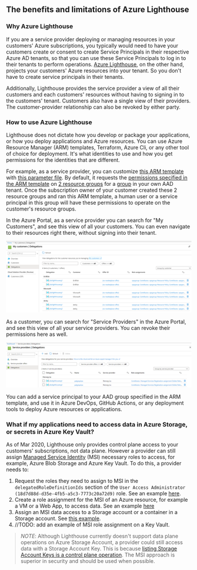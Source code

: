 ## The benefits and limitations of Azure Lighthouse 

### Why Azure Lighthouse 
If you are a service provider deploying or managing resources in your customers' Azure subscriptions, you typically would need to have your customers create or consent to create Service Principals in their respective Azure AD tenants, so that you can use these Service Principals to log in to their tenants to perform operations.  [Azure Lighthouse](https://docs.microsoft.com/en-us/azure/lighthouse/overview), on the other hand, projects your customers' Azure resources into your tenant.  So you don't have to create service principals in their tenants.

Additionally, Lighthouse provides the service provider a view of all their customers and each customers' resources without having to signing in to the customers' tenant.  Customers also have a single view of their providers.  The customer-provider relationship can also be revoked by either party. 

### How to use Azure Lighthouse
Lighthouse does not dictate how you develop or package your applications, or how you deploy applications and Azure resources.  You can use Azure Resource Manager (ARM) templates, Terraform, Azure Cli, or any other tool of choice for deployment.  It's what identities to use and how you get permissions for the identities that are different. 

For example, as a service provider, you can customize [this ARM template](rgDRM.json) with [this parameter file](rgDRM_param.json).  By default, it requests the [permissions specified in the ARM template](rgDRM_param.json#L22) on [2 resource groups](rgDRM.json#L61) for a [group](rgDRM_param.json#L20) in your own AAD tenant.  Once the subscription owner of your customer created these 2 resource groups and ran this ARM template, a human user or a service principal in this group will have these permissions to operate on the customer's resource groups. 

In the Azure Portal, as a service provider you can search for "My Customers", and see this view of all your customers.  You can even navigate to their resources right there, without signing into their tenant.

<img src="images/lighthouse_provider.png" alt="Provider View" />

As a customer, you can search for "Service Providers" in the Azure Portal, and see this view of all your service providers.  You can revoke their permissions here as well. 

<img src="images/lighthouse_customer.png" alt="Customer View" />

You can add a service principal to your AAD group specified in the ARM template, and use it in Azure DevOps,  GitHub Actions, or any deployment tools to deploy Azure resources or applications. 

### What if my applications need to access data in Azure Storage, or secrets in Azure Key Vault? 
As of Mar 2020, Lighthouse only provides control plane access to your customers' subscriptions, not data plane.  However a provider can still assign [Managed Service Identity](https://docs.microsoft.com/en-us/azure/active-directory/managed-identities-azure-resources/overview) (MSI) necessary roles to access, for example, Azure Blob Storage and Azure Key Vault.  To do this, a provider needs to:
1. Request the roles they need to assign to MSI in the ```delegatedRoleDefinitionIds``` section of the ```User Access Administrator (18d7d88d-d35e-4fb5-a5c3-7773c20a72d9)``` role.  See an example [here](https://github.com/Azure/Azure-Lighthouse-samples/blob/master/Azure-Delegated-Resource-Management/templates/delegated-resource-management/delegatedResourceManagement.parameters.json#L40).
2. Create a role assignment for the MSI of an Azure resource, for example a VM or a Web App, to access data.  See an example [here](https://github.com/Azure/Azure-Lighthouse-samples/blob/master/Azure-Delegated-Resource-Management/templates/policy-add-or-replace-tag/addOrReplaceTag.json#L71)
3. Assign an MSI data access to a Storage account or a container in a Storage account. See [this example](https://github.com/Azure/Azure-Lighthouse-samples/tree/master/Azure-Delegated-Resource-Management/templates/assign-msi-blob-data-role). 
4. //TODO: add an example of MSI role assignment on a Key Vault. 

>*NOTE*: Although Lighthouse currently doesn't support data plane operations on Azure Storage Account, a provider could still access data with a Storage Account Key.  This is because [listing Storage Account Keys is a control plane operation](https://docs.microsoft.com/en-us/azure/storage/common/authorization-resource-provider?toc=/azure/storage/blobs/toc.json#built-in-roles-for-management-operations).  The MSI approach is superior in security and should be used when possible. 
